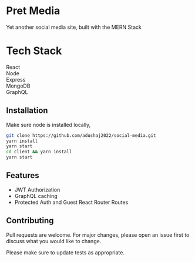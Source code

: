 # Pret Media 

Yet another social media site, built with the MERN Stack

# Tech Stack

React <br>
Node <br>
Express <br>
MongoDB <br>
GraphQL <br>

## Installation

Make sure node is installed locally, 
```bash
git clone https://github.com/adushaj2022/social-media.git
yarn install
yarn start
cd client && yarn install
yarn start

```

## Features
<ul>
  <li>JWT Authorization</li>
  <li>GraphQL caching</li>
  <li>Protected Auth and Guest React Router Routes</li>
</ul>

## Contributing
Pull requests are welcome. For major changes, please open an issue first to discuss what you would like to change.

Please make sure to update tests as appropriate.
